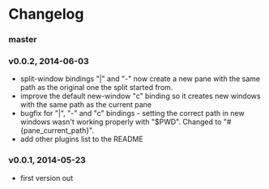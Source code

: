 # Changelog

### master

### v0.0.2, 2014-06-03
- split-window bindings "|" and "-" now create a new pane with the same path as
  the original one the split started from.
- improve the default new-window "c" binding so it creates new windows with the
  same path as the current pane
- bugfix for "|", "-" and "c" bindings - setting the correct path in new windows
  wasn't working properly with "$PWD". Changed to "#{pane_current_path}".
- add other plugins list to the README

### v0.0.1, 2014-05-23
- first version out
